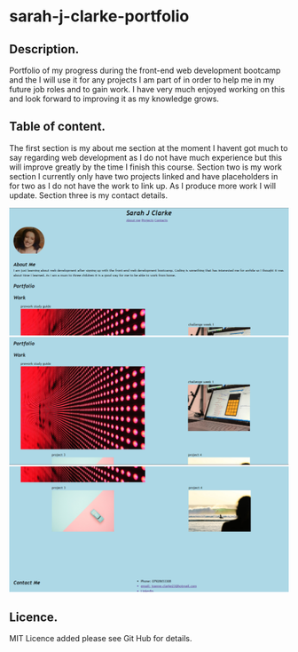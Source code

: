 # sarah-j-clarke-portfolio

## Description.
Portfolio of my progress during the front-end web development bootcamp and the I will use it for any projects I am part of in order to help me in my future job roles and to gain work. I have very much enjoyed working on this and look forward to improving it as my knowledge grows. 

## Table of content. 
The first section is my about me section at the moment I havent got much to say regarding web development as I do not have much experience but this will improve greatly by the time I finish this course.
Section two is my work section I currently only have two projects linked and have placeholders in for two as I do not have the work to link up. As I produce more work I will update. 
Section three is my contact details. 

![alt text](/images/screenprint1.png?raw=true)
![alt text](/images/Screenprint2.png?raw=true)
![alt text](/images/screenprint3.png?raw=true)

## Licence.
MIT Licence added please see Git Hub for details. 

